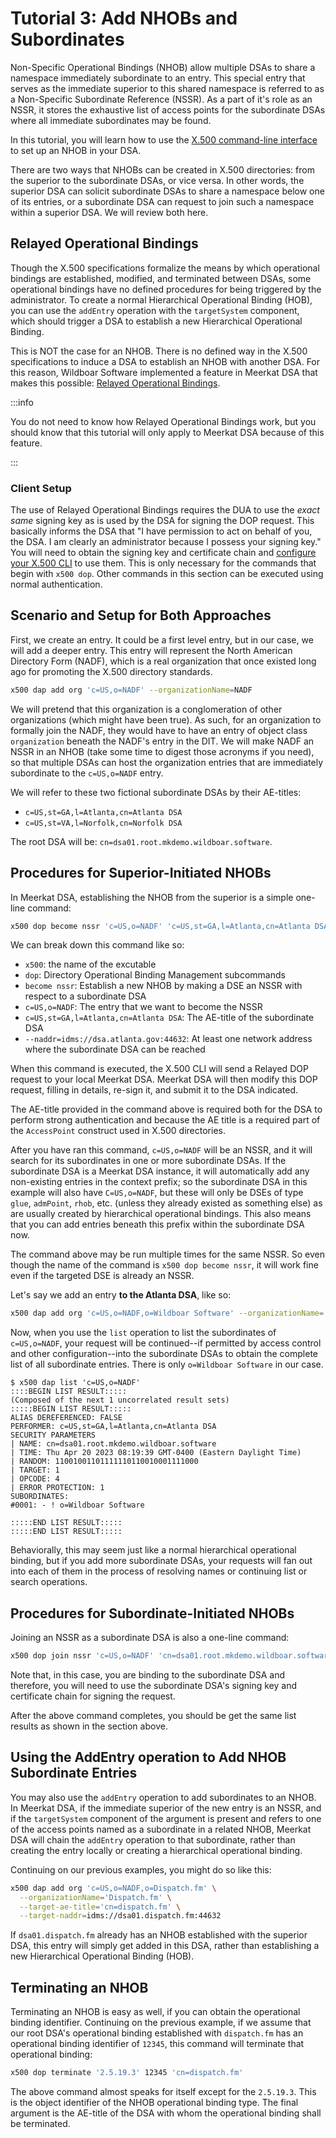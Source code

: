 # Tutorial 3: Add NHOBs and Subordinates

Non-Specific Operational Bindings (NHOB) allow multiple DSAs to share a
namespace immediately subordinate to an entry. This special entry that serves as
the immediate superior to this shared namespace is referred to as a
Non-Specific Subordinate Reference (NSSR). As a part of it's role as an NSSR, it
stores the exhaustive list of access points for the subordinate DSAs where all
immediate subordinates may be found.

In this tutorial, you will learn how to use the
[X.500 command-line interface](./x500cli.md) to set up an NHOB in your DSA.

There are two ways that NHOBs can be created in X.500 directories: from the
superior to the subordinate DSAs, or vice versa. In other words, the superior
DSA can solicit subordinate DSAs to share a namespace below one of its entries,
or a subordinate DSA can request to join such a namespace within a superior DSA.
We will review both here.

## Relayed Operational Bindings

Though the X.500 specifications formalize the means by which operational
bindings are established, modified, and terminated between DSAs, some
operational bindings have no defined procedures for being triggered by the
administrator. To create a normal Hierarchical Operational Binding (HOB), you
can use the `addEntry` operation with the `targetSystem` component, which
should trigger a DSA to establish a new Hierarchical Operational Binding.

This is NOT the case for an NHOB. There is no defined way in the X.500
specifications to induce a DSA to establish an NHOB with another DSA. For this
reason, Wildboar Software implemented a feature in Meerkat DSA that makes this
possible:
[Relayed Operational Bindings](./opbinding.md#relayed-operational-bindings).

:::info

You do not need to know how Relayed Operational Bindings work, but you should
know that this tutorial will only apply to Meerkat DSA because of this feature.

:::

### Client Setup

The use of Relayed Operational Bindings requires the DUA to use the _exact same_
signing key as is used by the DSA for signing the DOP request. This basically
informs the DSA that "I have permission to act on behalf of you, the DSA. I am
clearly an administrator because I possess your signing key." You will need to
obtain the signing key and certificate chain and
[configure your X.500 CLI](./client-config.md#strong-credentials) to use them.
This is only necessary for the commands that begin with `x500 dop`. Other
commands in this section can be executed using normal authentication.

## Scenario and Setup for Both Approaches

First, we create an entry. It could be a first level entry, but in our case, we
will add a deeper entry. This entry will represent the North American Directory
Form (NADF), which is a real organization that once existed long ago for
promoting the X.500 directory standards.

```bash
x500 dap add org 'c=US,o=NADF' --organizationName=NADF
```

We will pretend that this organization is a conglomeration of other
organizations (which might have been true). As such, for an organization to
formally join the NADF, they would have to have an entry of object class
`organization` beneath the NADF's entry in the DIT. We will make NADF an NSSR
in an NHOB (take some time to digest those acronyms if you need), so that
multiple DSAs can host the organization entries that are immediately subordinate
to the `c=US,o=NADF` entry.

We will refer to these two fictional subordinate DSAs by their AE-titles:

- `c=US,st=GA,l=Atlanta,cn=Atlanta DSA`
- `c=US,st=VA,l=Norfolk,cn=Norfolk DSA`

The root DSA will be: `cn=dsa01.root.mkdemo.wildboar.software`.

## Procedures for Superior-Initiated NHOBs

In Meerkat DSA, establishing the NHOB from the superior is a simple
one-line command:

```bash
x500 dop become nssr 'c=US,o=NADF' 'c=US,st=GA,l=Atlanta,cn=Atlanta DSA' --naddr=idms://dsa.atlanta.gov:44632
```

We can break down this command like so:

- `x500`: the name of the excutable
- `dop`: Directory Operational Binding Management subcommands
- `become nssr`: Establish a new NHOB by making a DSE an NSSR with respect to a subordinate DSA
- `c=US,o=NADF`: The entry that we want to become the NSSR
- `c=US,st=GA,l=Atlanta,cn=Atlanta DSA`: The AE-title of the subordinate DSA
- `--naddr=idms://dsa.atlanta.gov:44632`: At least one network address where the subordinate DSA can be reached

When this command is executed, the X.500 CLI will send a Relayed DOP request
to your local Meerkat DSA. Meerkat DSA will then modify this DOP request,
filling in details, re-sign it, and submit it to the DSA indicated.

The AE-title provided in the command above is required both for the DSA to
perform strong authentication and because the AE title is a required part of
the `AccessPoint` construct used in X.500 directories.

After you have ran this command, `c=US,o=NADF` will be an NSSR, and it will
search for its subordinates in one or more subordinate DSAs. If the subordinate
DSA is a Meerkat DSA instance, it will automatically add any non-existing
entries in the context prefix; so the subordinate DSA in this example will also
have `C=US,o=NADF`, but these will only be DSEs of type `glue`, `admPoint`,
`rhob`, etc. (unless they already existed as something else) as are usually
created by hierarchical operational bindings. This also means that you can add
entries beneath this prefix within the subordinate DSA now.

The command above may be run multiple times for the same NSSR. So even though
the name of the command is `x500 dop become nssr`, it will work fine even if the
targeted DSE is already an NSSR.

Let's say we add an entry **to the Atlanta DSA**, like so:

```bash
x500 dap add org 'c=US,o=NADF,o=Wildboar Software' --organizationName='Wildboar Software'
```

Now, when you use the `list` operation to list the subordinates of `c=US,o=NADF`,
your request will be continued--if permitted by access control and other
configuration--into the subordinate DSAs to obtain the complete list of all
subordinate entries. There is only `o=Wildboar Software` in our case.

```
$ x500 dap list 'c=US,o=NADF'
::::BEGIN LIST RESULT:::::
(Composed of the next 1 uncorrelated result sets)
:::::BEGIN LIST RESULT:::::
ALIAS DEREFERENCED: FALSE
PERFORMER: c=US,st=GA,l=Atlanta,cn=Atlanta DSA
SECURITY PARAMETERS
| NAME: cn=dsa01.root.mkdemo.wildboar.software
| TIME: Thu Apr 20 2023 08:19:39 GMT-0400 (Eastern Daylight Time)
| RANDOM: 11001001101111110110010001111000
| TARGET: 1
| OPCODE: 4
| ERROR PROTECTION: 1
SUBORDINATES:
#0001: - ! o=Wildboar Software

:::::END LIST RESULT:::::
:::::END LIST RESULT:::::

```

Behaviorally, this may seem just like a normal hierarchical operational binding,
but if you add more subordinate DSAs, your requests will fan out into each of
them in the process of resolving names or continuing list or search operations.

## Procedures for Subordinate-Initiated NHOBs

Joining an NSSR as a subordinate DSA is also a one-line command:

```bash
x500 dop join nssr 'c=US,o=NADF' 'cn=dsa01.root.mkdemo.wildboar.software' --naddr=idms://dsa01.root.mkdemo.wildboar.software:44632
```

Note that, in this case, you are binding to the subordinate DSA and therefore,
you will need to use the subordinate DSA's signing key and certificate chain
for signing the request.

After the above command completes, you should be get the same list results as
shown in the section above.

## Using the AddEntry operation to Add NHOB Subordinate Entries

You may also use the `addEntry` operation to add subordinates to an NHOB. In
Meerkat DSA, if the immediate superior of the new entry is an NSSR, and if the
`targetSystem` component of the argument is present and refers to one of the
access points named as a subordinate in a related NHOB, Meerkat DSA will chain
the `addEntry` operation to that subordinate, rather than creating the entry
locally or creating a hierarchical operational binding.

Continuing on our previous examples, you might do so like this:

```bash
x500 dap add org 'c=US,o=NADF,o=Dispatch.fm' \
  --organizationName='Dispatch.fm' \
  --target-ae-title='cn=dispatch.fm' \
  --target-naddr=idms://dsa01.dispatch.fm:44632
```

If `dsa01.dispatch.fm` already has an NHOB established with the superior DSA,
this entry will simply get added in this DSA, rather than establishing a new
Hierarchical Operational Binding (HOB).

## Terminating an NHOB

Terminating an NHOB is easy as well, if you can obtain the operational binding
identifier. Continuing on the previous example, if we assume that our root DSA's
operational binding established with `dispatch.fm` has an operational binding
identifier of `12345`, this command will terminate that operational binding:

```bash
x500 dop terminate '2.5.19.3' 12345 'cn=dispatch.fm'
```

The above command almost speaks for itself except for the `2.5.19.3`. This is
the object identifier of the NHOB operational binding type. The final argument
is the AE-title of the DSA with whom the operational binding shall be
terminated.

